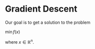 # Gradient Descent

Our goal is to get a solution to the problem

$\min f(x)$

where $x\in\mathbb{R}^n$.
